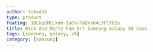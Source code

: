 ```yaml
---
author: tokodab
type: product
featimg: 1DLbqGMCLknm-IaCvu7aEKxK4L3FlYbIx
title: Rick And Morty Fan Art Samsung Galaxy S9 Case
tags: [samsung, galaxy, s9]
category: [samsung]
---
```

